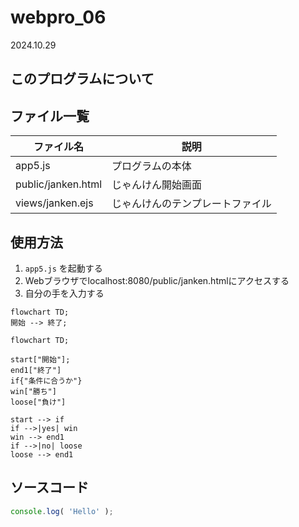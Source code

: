 # webpro_06
2024.10.29

## このプログラムについて

## ファイル一覧
ファイル名|説明
-|-
app5.js|プログラムの本体
public/janken.html|じゃんけん開始画面
views/janken.ejs|じゃんけんのテンプレートファイル

## 使用方法
1. ```app5.js``` を起動する
1. Webブラウザでlocalhost:8080/public/janken.htmlにアクセスする
1. 自分の手を入力する

```mermaid
flowchart TD;
開始 --> 終了;
```
```mermaid
flowchart TD;

start["開始"];
end1["終了"]
if{"条件に合うか"}
win["勝ち"]
loose["負け"]

start --> if
if -->|yes| win
win --> end1
if -->|no| loose
loose --> end1
```


## ソースコード
```javascript
console.log( 'Hello' );
```
